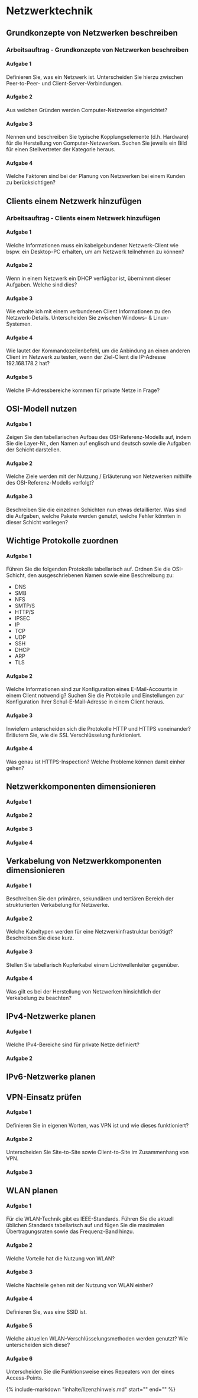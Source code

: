 # Netzwerktechnik

## Grundkonzepte von Netzwerken beschreiben

### Arbeitsauftrag - Grundkonzepte von Netzwerken beschreiben

#### Aufgabe 1

Definieren Sie, was ein Netzwerk ist. Unterscheiden Sie hierzu zwischen Peer-to-Peer- und Client-Server-Verbindungen.

#### Aufgabe 2

Aus welchen Gründen werden Computer-Netzwerke eingerichtet?

#### Aufgabe 3

Nennen und beschreiben Sie typische Kopplungselemente (d.h. Hardware) für die Herstellung von Computer-Netzwerken. Suchen Sie jeweils ein Bild für einen Stellvertreter der Kategorie heraus.

#### Aufgabe 4

Welche Faktoren sind bei der Planung von Netzwerken bei einem Kunden zu berücksichtigen?

## Clients einem Netzwerk hinzufügen

### Arbeitsauftrag - Clients einem Netzwerk hinzufügen

#### Aufgabe 1

Welche Informationen muss ein kabelgebundener Netzwerk-Client wie bspw. ein Desktop-PC erhalten, um am Netzwerk teilnehmen zu können?

#### Aufgabe 2

Wenn in einem Netzwerk ein DHCP verfügbar ist, übernimmt dieser Aufgaben. Welche sind dies?

#### Aufgabe 3

Wie erhalte ich mit einem verbundenen Client Informationen zu den Netzwerk-Details. Unterscheiden Sie zwischen Windows- & Linux-Systemen.

#### Aufgabe 4

Wie lautet der Kommandozeilenbefehl, um die Anbindung an einen anderen Client im Netzwerk zu testen, wenn der Ziel-Client die IP-Adresse 192.168.178.2 hat?

#### Aufgabe 5

Welche IP-Adressbereiche kommen für private Netze in Frage?

## OSI-Modell nutzen

#### Aufgabe 1

Zeigen Sie den tabellarischen Aufbau des OSI-Referenz-Modells auf, indem Sie die Layer-Nr., den Namen auf englisch und deutsch sowie die Aufgaben der Schicht darstellen.

#### Aufgabe 2

Welche Ziele werden mit der Nutzung / Erläuterung von Netzwerken mithilfe des OSI-Referenz-Modells verfolgt?

#### Aufgabe 3

Beschreiben Sie die einzelnen Schichten nun etwas detaillierter. Was sind die Aufgaben, welche Pakete werden genutzt, welche Fehler könnten in dieser Schicht vorliegen?

## Wichtige Protokolle zuordnen

#### Aufgabe 1

Führen Sie die folgenden Protokolle tabellarisch auf. Ordnen Sie die OSI-Schicht, den ausgeschriebenen Namen sowie eine Beschreibung zu:

- DNS
- SMB
- NFS
- SMTP/S
- HTTP/S
- IPSEC
- IP
- TCP
- UDP
- SSH
- DHCP
- ARP
- TLS

#### Aufgabe 2

Welche Informationen sind zur Konfiguration eines E-Mail-Accounts in einem Client notwendig? Suchen Sie die Protokolle und Einstellungen zur Konfiguration Ihrer Schul-E-Mail-Adresse in einem Client heraus.

#### Aufgabe 3

Inwiefern unterscheiden sich die Protokolle HTTP und HTTPS voneinander? Erläutern Sie, wie die SSL Verschlüsselung funktioniert.

#### Aufgabe 4

Was genau ist HTTPS-Inspection? Welche Probleme können damit einher gehen?

## Netzwerkkomponenten dimensionieren

#### Aufgabe 1

#### Aufgabe 2

#### Aufgabe 3

#### Aufgabe 4

## Verkabelung von Netzwerkkomponenten dimensionieren

#### Aufgabe 1

Beschreiben Sie den primären, sekundären und tertiären Bereich der strukturierten Verkabelung für Netzwerke.

#### Aufgabe 2

Welche Kabeltypen werden für eine Netzwerkinfrastruktur benötigt? Beschreiben Sie diese kurz.

#### Aufgabe 3

Stellen Sie tabellarisch Kupferkabel einem Lichtwellenleiter gegenüber.

#### Aufgabe 4

Was gilt es bei der Herstellung von Netzwerken hinsichtlich der Verkabelung zu beachten?

## IPv4-Netzwerke planen

#### Aufgabe 1

Welche IPv4-Bereiche sind für private Netze definiert?

#### Aufgabe 2



## IPv6-Netzwerke planen
## VPN-Einsatz prüfen

#### Aufgabe 1

Definieren Sie in eigenen Worten, was VPN ist und wie dieses funktioniert?

#### Aufgabe 2

Unterscheiden Sie Site-to-Site sowie Client-to-Site im Zusammenhang von VPN.

#### Aufgabe 3



## WLAN planen

#### Aufgabe 1

Für die WLAN-Technik gibt es IEEE-Standards. Führen Sie die aktuell üblichen Standards tabellarisch auf und fügen Sie die maximalen Übertragungsraten sowie das Frequenz-Band hinzu.

#### Aufgabe 2

Welche Vorteile hat die Nutzung von WLAN?

#### Aufgabe 3

Welche Nachteile gehen mit der Nutzung von WLAN einher?

#### Aufgabe 4

Definieren Sie, was eine SSID ist.

#### Aufgabe 5

Welche aktuellen WLAN-Verschlüsselungsmethoden werden genutzt? Wie unterscheiden sich diese?

#### Aufgabe 6

Unterscheiden Sie die Funktionsweise eines Repeaters von der eines Access-Points.

{%
   include-markdown "inhalte/lizenzhinweis.md"
   start="<!--include-start-->"
   end="<!--include-end-->"
%}
